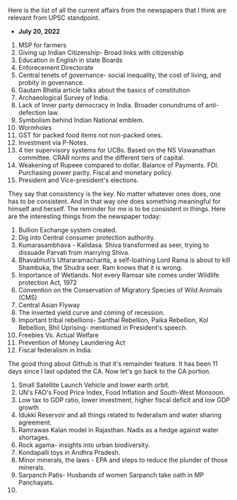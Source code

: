 Here is the list of all the current affairs from the newspapers that I think are relevant from UPSC standpoint.
- **July 20, 2022**
1. MSP for farmers
2. Giving up Indian Citizenship- Broad links with citizenship
3. Education in English in state Boards
4. Enforecement Directorate
5. Central tenets of governance- social inequality, the cost of living, and probity in governance.
6. Gautam Bhatia article talks about the basics of constitution
7. Archaeological Survey of India. 
8. Lack of Inner party democracy in India. Broader conundrums of anti-defection law.
9. Symbolism behind Indian National emblem.
10. Wormholes
11. GST for packed food items not non-packed ones. 
12. Investment via P-Notes.
13. 4 tier supervisory systems for UCBs. Based on the NS Viswanathan committee. CRAR norms and the different tiers of capital.
14. Weakening of Rupeee compared to dollar. Balance of Payments. FDI. Purchasing power parity. Fiscal and monetary policy.
15. President and Vice-president's elections.

They say that consistency is the key. No matter whatever ones does, one has to be consistent. And in that way one does something meaningful for himself and herself. The reminder for me is to be consistent in things. Here are the interesting things from the newspaper today:
1. Bullion Exchange system created.
2. Dig into Central consumer protection authority.
3. Kumarasambhava - Kalidasa. Shiva transformed as seer, trying to dissuade Parvati from marrying Shiva.
4. Bhavabhuti’s Uttararamacharita, a self-loathing Lord Rama is about to kill Shambuka, the Shudra seer. Ram knows that it is wrong.
5. Importance of Wetlands. Not every Ramsar site comes under Wildlife protection Act, 1972
6.  Convention on the Conservation of Migratory Species of Wild Animals (CMS)
7.  Central Asian Flyway
8.  The inverted yield curve and coming of recession.
9.  Important tribal rebellions- Santhal Rebellion, Paika Rebellion, Kol Rebellion, Bhil Uprising- mentioned in President's speech.
10.  Freebies Vs. Actual Welfare
11.  Prevention of Money Laundering Act
12.  Fiscal federalism in India.

The good thing about Github is that it's remainder feature. It has been 11 days since I last updated the CA. Now let's go back to the CA portion.
1. Small Satellite Launch Vehicle and lower earth orbit.
2. UN's FAO's Food Price Index, Food Inflation and South-West Monsoon.
3. Low tax to GDP ratio, lower investment, higher fiscal deficit and low GDP growth
4. Idukki Reservoir and all things related to federalism and water sharing agreement. 
5. Ramrawas Kalan model in Rajasthan. Nadis as a hedge against water shortages.
6. Rock agama- insights into urban biodiversity.
7. Kondapalli toys in Andhra Pradesh.
8. Minor minerals, the laws - EPA and steps to reduce the plunder of those minerals.
9. Sarpanch Patis- Husbands of women Sarpanch take oath in MP Panchayats.
10. 
